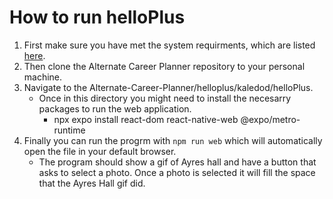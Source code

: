 # How to run helloPlus
1. First make sure you have met the system requirments, which are listed [here](https://docs.expo.dev/get-started/create-a-project/).
1. Then clone the Alternate Career Planner repository to your personal machine.
1. Navigate to the Alternate-Career-Planner/helloplus/kaledod/helloPlus.
    - Once in this directory you might need to install the necesarry packages to run the web application.
        - npx expo install react-dom react-native-web @expo/metro-runtime
1. Finally you can run the progrm with `npm run web` which will automatically open the file in your default browser.
    - The program should show a gif of Ayres hall and have a button that asks to select a photo. Once a photo is selected it will fill the space that the Ayres Hall gif did.